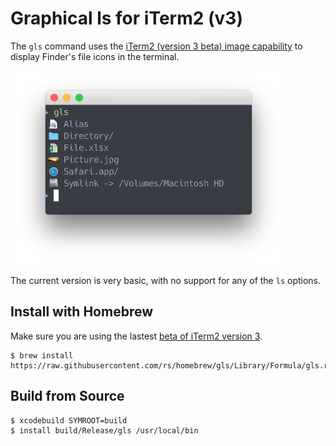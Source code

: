 # Graphical ls for iTerm2 (v3)

The `gls` command uses the [iTerm2 (version 3 beta) image capability](http://www.iterm2.com/images.html) to display Finder's file icons in the terminal.

<img src="screenshot.png" width="442" height="310">

The current version is very basic, with no support for any of the `ls` options.

## Install with Homebrew

Make sure you are using the lastest [beta of iTerm2 version 3](http://www.iterm2.com/downloads/nightly/#/section/home).

    $ brew install https://raw.githubusercontent.com/rs/homebrew/gls/Library/Formula/gls.rb

## Build from Source

    $ xcodebuild SYMROOT=build
    $ install build/Release/gls /usr/local/bin
